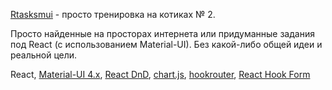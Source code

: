 [Rtasksmui](https://greycat20142017.github.io/rtasksmui/)  - просто тренировка на котиках № 2.

Просто найденные на просторах интернета или придуманные задания под React (c использованием Material-UI).
Без какой-либо общей идеи и реальной цели.

React, [Material-UI 4.x](https://material-ui.com/ru/), [React DnD](http://react-dnd.github.io/react-dnd/about), [chart.js](https://github.com/chartjs/Chart.js),
[hookrouter](https://github.com/Paratron/hookrouter), [React Hook Form](https://react-hook-form.com)